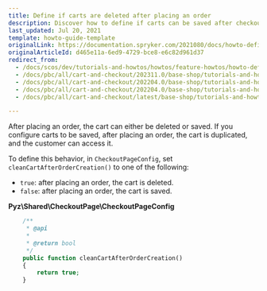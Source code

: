 ```yaml
---
title: Define if carts are deleted after placing an order
description: Discover how to define if carts can be saved after checkout with Spryker Cloud Commerce OS.
last_updated: Jul 20, 2021
template: howto-guide-template
originalLink: https://documentation.spryker.com/2021080/docs/howto-define-if-a-cart-should-be-deleted-after-placing-an-order
originalArticleId: d465e11a-6ed9-4729-bce8-e6c82d961d37
redirect_from:
  - /docs/scos/dev/tutorials-and-howtos/howtos/feature-howtos/howto-define-if-a-cart-should-be-deleted-after-placing-an-order.html
  - /docs/pbc/all/cart-and-checkout/202311.0/base-shop/tutorials-and-howtos/howto-define-if-a-cart-should-be-deleted-after-placing-an-order.html
  - /docs/pbc/all/cart-and-checkout/202204.0/base-shop/tutorials-and-howtos/define-if-carts-are-deleted-after-placing-an-order.html
  - /docs/pbc/all/cart-and-checkout/202204.0/base-shop/tutorials-and-howtos/enable-guest-checkout-in-the-b2b-demo-shop.html
  - /docs/pbc/all/cart-and-checkout/latest/base-shop/tutorials-and-howtos/define-if-carts-are-deleted-after-placing-an-order.html

---
```


After placing an order, the cart can either be deleted or saved. If you configure carts to be saved, after placing an order, the cart is duplicated, and the customer can access it.

To define this behavior, in `CheckoutPageConfig`, set `cleanCartAfterOrderCreation()` to one of the following:

- `true`: after placing an order, the cart is deleted.
- `false`: after placing an order, the cart is saved.

**Pyz\Shared\CheckoutPage\CheckoutPageConfig**

```php
    /**
     * @api
     *
     * @return bool
     */
    public function cleanCartAfterOrderCreation()
    {
        return true;
    }
```
